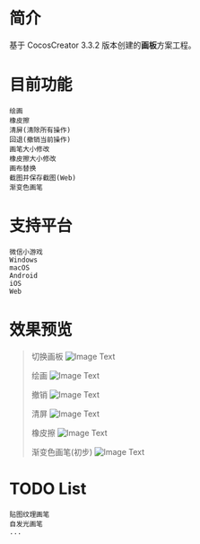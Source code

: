 
# 简介
基于 CocosCreator 3.3.2 版本创建的**画板**方案工程。

# 目前功能

    绘画
    橡皮擦
    清屏(清除所有操作)
    回退(撤销当前操作)
    画笔大小修改
    橡皮擦大小修改
    画布替换
    截图并保存截图(Web)
    渐变色画笔

# 支持平台

    微信小游戏
    Windows
    macOS
    Android
    iOS
    Web

# 效果预览

  > 切换画板
  ![Image Text](https://github.com/cocos-creator/CococsCreator-public-technology-solutions/blob/main/gif/20211129/2021112901.gif)
  >
  > 绘画
  ![Image Text](https://github.com/cocos-creator/CococsCreator-public-technology-solutions/blob/main/gif/20211129/2021112902.gif)
  >
  > 撤销
  ![Image Text](https://github.com/cocos-creator/CococsCreator-public-technology-solutions/blob/main/gif/20211129/2021112903.gif)
  >
  > 清屏
  ![Image Text](https://github.com/cocos-creator/CococsCreator-public-technology-solutions/blob/main/gif/20211129/2021112904.gif)
  >
  > 橡皮擦
  ![Image Text](https://github.com/cocos-creator/CococsCreator-public-technology-solutions/blob/main/gif/20211129/2021112905.gif)
  >
  > 渐变色画笔(初步)
  ![Image Text](https://github.com/cocos-creator/CococsCreator-public-technology-solutions/blob/main/gif/20211129/2021112906.gif)


# TODO List

    贴图纹理画笔
    自发光画笔
    ...